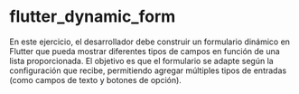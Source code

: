# flutter_dynamic_form
En este ejercicio, el desarrollador debe construir un formulario dinámico en Flutter que pueda mostrar diferentes tipos de campos en función de una lista proporcionada. El objetivo es que el formulario se adapte según la configuración que recibe, permitiendo agregar múltiples tipos de entradas (como campos de texto y botones de opción).
